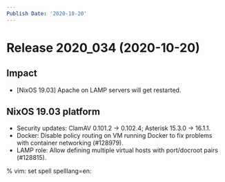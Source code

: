 ```yaml
---
Publish Date: '2020-10-20'
---
```


# Release 2020_034 (2020-10-20)

## Impact

- \[NixOS 19.03\] Apache on LAMP servers will get restarted.

## NixOS 19.03 platform

- Security updates: ClamAV 0.101.2 -> 0.102.4; Asterisk 15.3.0 -> 16.1.1.
- Docker: Disable policy routing on VM running Docker to fix problems with
  container networking (#128979).
- LAMP role: Allow defining multiple virtual hosts with port/docroot pairs (#128815).

% vim: set spell spelllang=en:

